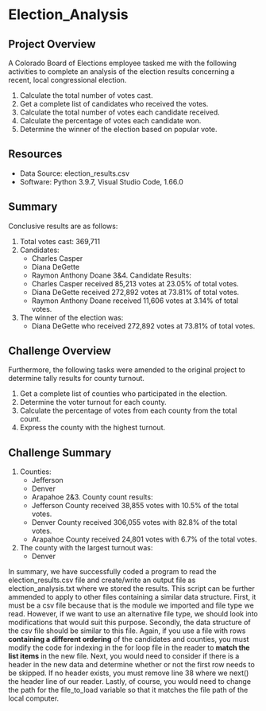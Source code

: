 # Election_Analysis

## Project Overview
A Colorado Board of Elections employee tasked me with the following activities to complete an analysis of the election results concerning a recent, local congressional election.

1. Calculate the total number of votes cast.
2. Get a complete list of candidates who received the votes.
3. Calculate the total number of votes each candidate received.
4. Calculate the percentage of votes each candidate won.
5. Determine the winner of the election based on popular vote.


## Resources
- Data Source: election_results.csv
- Software: Python 3.9.7, Visual Studio Code, 1.66.0

## Summary
Conclusive results are as follows:
1. Total votes cast:  369,711 
2. Candidates:
      - Charles Casper
      - Diana DeGette
      - Raymon Anthony Doane
3&4. Candidate Results:
      - Charles Casper received 85,213 votes at 23.05% of total votes.
      - Diana DeGette received 272,892 votes at 73.81% of total votes.
      - Raymon Anthony Doane received 11,606 votes at 3.14% of total votes.
5. The winner of the election was:
      - Diana DeGette who received 272,892 votes at 73.81% of total votes.


## Challenge Overview
Furthermore, the following tasks were amended to the original project to determine tally results for county turnout.

1. Get a complete list of counties who participated in the election.
2. Determine the voter turnout for each county.
3. Calculate the percentage of votes from each county from the total count.
4. Express the county with the highest turnout.

## Challenge Summary
1. Counties:
      - Jefferson
      - Denver
      - Arapahoe
2&3. County count results:
      - Jefferson County received 38,855 votes with 10.5% of the total votes.
      - Denver County received 306,055 votes with 82.8% of the total votes.
      - Arapahoe County received 24,801 votes with 6.7% of the total votes.
4. The county with the largest turnout was:
      - Denver

In summary, we have successfully coded a program to read the election_results.csv file and create/write an output file as election_analysis.txt where we stored the results.  This script can be further ammended to apply to other files containing a similar data structure.  First, it must be a csv file because that is the module we imported and file type we read.  However, if we want to use an alternative file type, we should look into modifications that would suit this purpose.  Secondly, the data structure of the csv file should be similar to this file. Again, if you use a file with rows **containing a different ordering** of the candidates and counties, you must modify the code for indexing in the for loop file in the reader to **match the list items** in the new file. Next, you would need to consider if there is a header in the new data and determine whether or not the first row needs to be skipped.  If no header exists, you must remove line 38 where we next() the header line of our reader.  Lastly, of course, you would need to change the path for the file_to_load variable so that it matches the file path of the local computer.  

